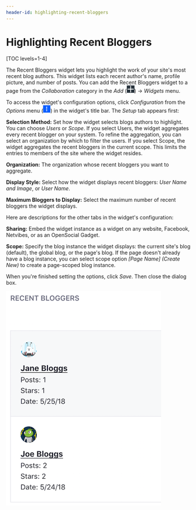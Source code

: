 ```yaml
---
header-id: highlighting-recent-bloggers
---
```


# Highlighting Recent Bloggers

[TOC levels=1-4]

The Recent Bloggers widget lets you highlight the work of your site's most 
recent blog authors. This widget lists each recent author's name, profile 
picture, and number of posts. You can add the Recent Bloggers widget to a page 
from the *Collaboration* category in the *Add* 
(![Add](../../../../images/icon-add-app.png)) &rarr; *Widgets* menu. 

To access the widget's configuration options, click *Configuration* from the 
*Options* menu 
(![Options](../../../../images/icon-app-options.png)) in the widget's title bar. 
The *Setup* tab appears first: 

**Selection Method:** Set how the widget selects blogs authors to highlight. You 
can choose *Users* or *Scope*. If you select Users, the widget aggregates every 
recent blogger on your system. To refine the aggregation, you can select an 
organization by which to filter the users. If you select Scope, the widget 
aggregates the recent bloggers in the current scope. This limits the entries to 
members of the site where the widget resides. 

**Organization:** The organization whose recent bloggers you want to aggregate. 

**Display Style:** Select how the widget displays recent bloggers: 
*User Name and Image*, or *User Name*.

**Maximum Bloggers to Display:** Select the maximum number of recent bloggers 
the widget displays. 

Here are descriptions for the other tabs in the widget's configuration: 

**Sharing:** Embed the widget instance as a widget on any website, Facebook, 
Netvibes, or as an OpenSocial Gadget. 

**Scope:** Specify the blog instance the widget displays: the current site's 
blog (default), the global blog, or the page's blog. If the page doesn't already 
have a blog instance, you can select scope option *\[Page Name\] \(Create New\)* 
to create a page-scoped blog instance. 

When you're finished setting the options, click *Save*. Then close the dialog
box. 

![Figure 1: You can show off your site or organization's most recent bloggers from the Recent Bloggers app.](../../../../images/blogs-recent-bloggers.png)
